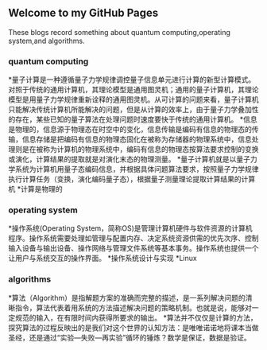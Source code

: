 ## Welcome to  my  GitHub Pages
These blogs record something about quantum computing,operating system,and algorithms.

### quantum computing

*量子计算是一种遵循量子力学规律调控量子信息单元进行计算的新型计算模式。对照于传统的通用计算机，其理论模型是通用图灵机；通用的量子计算机，其理论模型是用量子力学规律重新诠释的通用图灵机。从可计算的问题来看，量子计算机只能解决传统计算机所能解决的问题，但是从计算的效率上，由于量子力学叠加性的存在，某些已知的量子算法在处理问题时速度要快于传统的通用计算机。
*信息是物理的，信息源于物理态在时空中的变化，信息传输是编码有信息的物理态的传输，信息存储是把编码有信息的物理态固化在被称为存储器的物理系统中，信息处理则是在被称为计算机的物理系统中，编码有信息的物理态按算法要求控制的变换或演化，计算结果的提取就是对演化末态的物理测量。
*量子计算机就是以量子力学系统为计算机用量子态编码信息，并根据具体问题算法要求，按照量子力学规律执行计算任务（变换，演化编码量子态），根据量子测量理论提取计算结果的计算机
*计算是物理的




### operating system

*操作系统(Operating System，简称OS)是管理计算机硬件与软件资源的计算机程序。操作系统需要处理如管理与配置内存、决定系统资源供需的优先次序、控制输入设备与输出设备、操作网络与管理文件系统等基本事务。操作系统也提供一个让用户与系统交互的操作界面。
*操作系统设计与实现
*Linux



### algorithms

*算法（Algorithm）是指解题方案的准确而完整的描述，是一系列解决问题的清晰指令，算法代表着用系统的方法描述解决问题的策略机制。也就是说，能够对一定规范的输入，在有限时间内获得所要求的输出。
*算法并不仅仅是计算的方法，探究算法的过程反映出的是我们对这个世界的认知方法：是唯唯诺诺地将课本当做圣经，还是通过“实验—失败—再实验”循环的锤炼？数学是保证，数据是验证。
